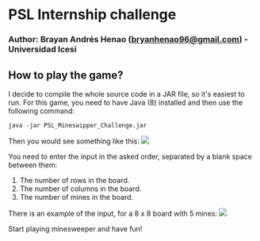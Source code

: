 # PSL Internship challenge

### Author: Brayan Andrés Henao (bryanhenao96@gmail.com) - Universidad Icesi

## How to play the game?
I decide to compile the whole source code in a JAR file, so it's easiest to run. For this game, you need to have Java (8) installed and then use the following command:

```console
java -jar PSL_Mineswipper_Challenge.jar
```
Then you would see something like this: 
![](https://i.imgur.com/AyAkNtJ.png)
 
 You need to enter the input in the asked order, separated by a blank space between them:   
 1) The number of rows in the board.  
 2) The number of columns in the board.  
 3) The number of mines in the board.
 
 There is an example of the input, for a 8 x 8 board with 5 mines:
 ![](https://i.imgur.com/WikCH6V.png)
 
Start playing minesweeper and have fun!


